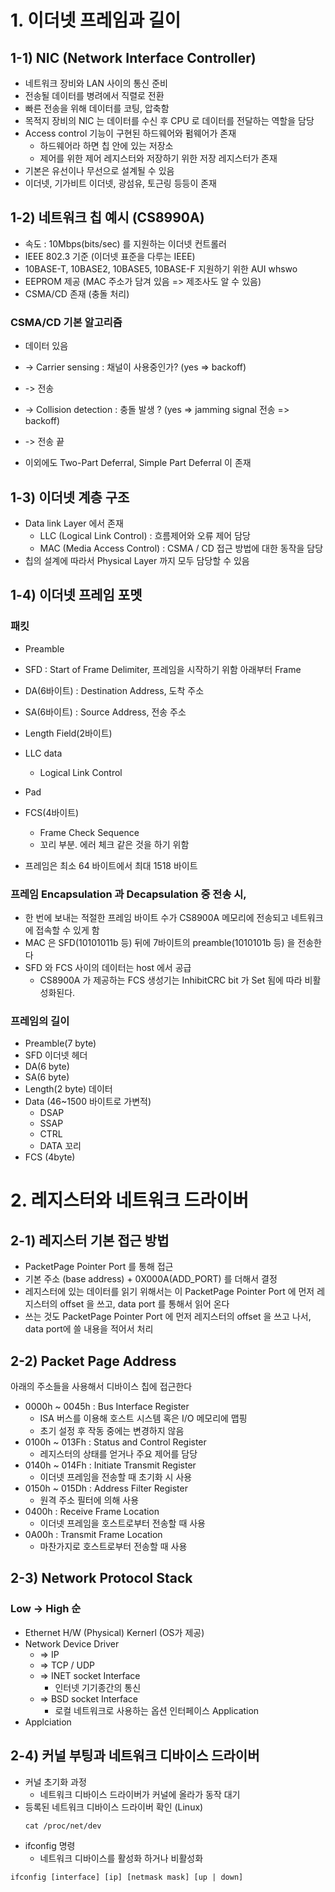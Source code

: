 # 1. 이더넷 프레임과 길이
## 1-1) NIC (Network Interface Controller) 
- 네트워크 장비와 LAN 사이의 통신 준비
- 전송될 데이터를 병려에서 직렬로 전환
- 빠른 전송을 위해 데이터를 코팅, 압축함
- 목적지 장비의 NIC 는 데이터를 수신 후 CPU 로 데이터를 전달하는 역할을 담당
- Access control 기능이 구현된 하드웨어와 펌웨어가 존재
  - 하드웨어라 하면 칩 안에 있는 저장소
  - 제어를 위한 제어 레지스터와 저장하기 위한 저장 레지스터가 존재
- 기본은 유선이나 무선으로 설계될 수 있음
- 이더넷, 기가비트 이더넷, 광섬유, 토근링 등등이 존재

## 1-2) 네트워크 칩 예시 (CS8990A)
- 속도 : 10Mbps(bits/sec) 를 지원하는 이더넷 컨트롤러
- IEEE 802.3 기준 (이더넷 표준을 다루는 IEEE) 
- 10BASE-T, 10BASE2, 10BASE5, 10BASE-F 지원하기 위한 AUI whswo
- EEPROM 제공 (MAC 주소가 담겨 있음 => 제조사도 알 수 있음)
- CSMA/CD 존재 (충돌 처리)

### CSMA/CD 기본 알고리즘
- 데이터 있음
- -> Carrier sensing : 채널이 사용중인가? (yes => backoff)
- -> 전송
- -> Collision detection : 충돌 발생 ? (yes => jamming signal 전송 => backoff)
- -> 전송 끝

- 이외에도 Two-Part Deferral, Simple Part Deferral 이 존재

## 1-3) 이더넷 계층 구조
- Data link Layer 에서 존재
  - LLC (Logical Link Control) : 흐름제어와 오류 제어 담당
  - MAC (Media Access Control) : CSMA / CD 접근 방법에 대한 동작을 담당
- 칩의 설계에 따라서 Physical Layer 까지 모두 담당할 수 있음
 
## 1-4) 이더넷 프레임 포멧
### 패킷
- Preamble
- SFD : Start of Frame Delimiter, 프레임을 시작하기 위함
아래부터 Frame
- DA(6바이트) : Destination Address, 도착 주소
- SA(6바이트) : Source Address, 전송 주소
- Length Field(2바이트)
- LLC data
  - Logical Link Control
- Pad
- FCS(4바이트)
  - Frame Check Sequence
  - 꼬리 부분. 에러 체크 같은 것을 하기 위함

- 프레임은 최소 64 바이트에서 최대 1518 바이트
### 프레임 Encapsulation 과 Decapsulation 중 전송 시,
-  한 번에 보내는 적절한 프레임 바이트 수가 CS8900A 메모리에 전송되고 네트워크에 접속할 수 있게 함
- MAC 은 SFD(10101011b 등) 뒤에 7바이트의 preamble(1010101b 등) 을 전송한다
- SFD 와 FCS 사이의 데이터는 host 에서 공급
  - CS8900A 가 제공하는 FCS 생성기는 InhibitCRC bit 가 Set 됨에 따라 비활성화된다. 

### 프레임의 길이
- Preamble(7 byte)
- SFD 
이더넷 헤더
- DA(6 byte)
- SA(6 byte)
- Length(2 byte)
데이터
- Data (46~1500 바이트로 가변적)
  - DSAP
  - SSAP
  - CTRL
  - DATA
꼬리
- FCS (4byte)


# 2. 레지스터와 네트워크 드라이버
## 2-1) 레지스터 기본 접근 방법
- PacketPage Pointer Port 를 통해 접근
- 기본 주소 (base address) + 0X000A(ADD_PORT) 를 더해서 결정
- 레지스터에 있는 데이터를 읽기 위해서는 이 PacketPage Pointer Port 에 먼저 레지스터의 offset 을 쓰고, data port 를 통해서 읽어 온다
- 쓰는 것도 PacketPage Pointer Port 에 먼저 레지스터의 offset 을 쓰고 나서, data port에 쓸 내용을 적어서 처리

## 2-2) Packet Page Address
아래의 주소들을 사용해서 디바이스 칩에 접근한다
- 0000h ~ 0045h : Bus Interface Register
  - ISA 버스를 이용해 호스트 시스템 혹은 I/O 메모리에 맵핑
  - 초기 설정 후 작동 중에는 변경하지 않음 
- 0100h ~ 013Fh : Status and Control Register
  - 레지스터의 상태를 얻거나 주요 제어를 담당
- 0140h ~ 014Fh : Initiate Transmit Register
  - 이더넷 프레임을 전송할 때 초기화 시 사용
- 0150h ~ 015Dh : Address Filter Register
  - 원격 주소 필터에 의해 사용
- 0400h : Receive Frame Location
  - 이더넷 프레임을 호스트로부터 전송할 때 사용
- 0A00h : Transmit Frame Location
  - 마찬가지로 호스트로부터 전송할 때 사용

## 2-3) Network Protocol Stack
### Low -> High 순
- Ethernet H/W (Physical)
Kernerl (OS가 제공)
- Network Device Driver
  - => IP
  - => TCP / UDP
  - => INET socket Interface
    - 인터넷 기기종간의 통신
  - => BSD socket Interface
    - 로컬 네트워크로 사용하는 옵션 인터페이스
Application
- Applciation 

## 2-4) 커널 부팅과 네트워크 디바이스 드라이버
- 커널 초기화 과정
  - 네트워크 디바이스 드라이버가 커널에 올라가 동작 대기
- 등록된 네트워크 디바이스 드라이버 확인 (Linux)
  ```shell
  cat /proc/net/dev
  ```
- ifconfig 명령
  - 네트워크 디바이스를 활성화 하거나 비활성화
```shell
ifconfig [interface] [ip] [netmask mask] [up | down]
```